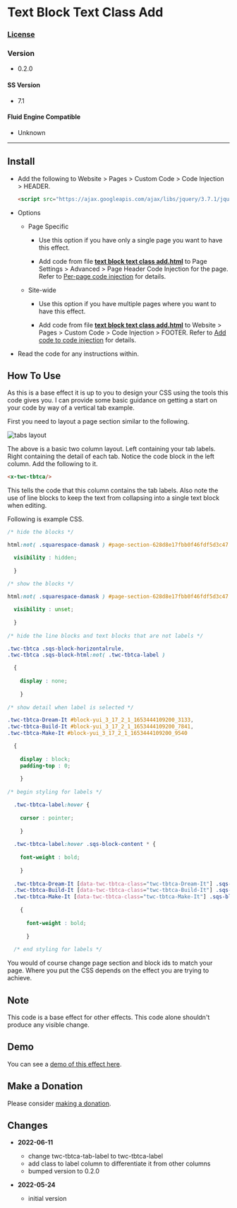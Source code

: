 # Text Block Text Class Add

### [License][99]

### Version

  * 0.2.0

#### SS Version

  * 7.1

#### Fluid Engine Compatible

  * Unknown

---

## Install

* Add the following to Website > Pages > Custom Code > Code Injection >
  HEADER.
  
  ```html
  <script src="https://ajax.googleapis.com/ajax/libs/jquery/3.7.1/jquery.min.js"></script>
  ```
  
* Options

  * Page Specific
  
    * Use this option if you have only a single page you want to have this
      effect.

    * Add code from file **[text block text class add.html][1]** to
      Page Settings > Advanced > Page Header Code Injection for the page. Refer
      to [Per-page code injection][2] for details.
      
  * Site-wide
  
    * Use this option if you have multiple pages where you want to have this
      effect.
      
    * Add code from file **[text block text class add.html][1]** to Website >
      Pages > Custom Code > Code Injection > FOOTER. Refer to [Add code to
      code injection][7] for details.
      
* Read the code for any instructions within.

## How To Use

As this is a base effect it is up to you to design your CSS using the tools
this code gives you. I can provide some basic guidance on getting a start on
your code by way of a vertical tab example.

First you need to layout a page section similar to the following.

![tabs layout](read%20me%20assets/tabs%20layout.png)

The above is a basic two column layout. Left containing your tab labels. Right
containing the detail of each tab. Notice the code block in the left column. Add
the following to it.

```html
<x-twc-tbtca/>
```

This tells the code that this column contains the tab labels. Also note the use
of line blocks to keep the text from collapsing into a single text block when
editing.

Following is example CSS.

```css
/* hide the blocks */

html:not( .squarespace-damask ) #page-section-628d8e17fbb0f46fdf5d3c47 .sqs-row > .sqs-col-12 > .sqs-row:first-child .sqs-block {

  visibility : hidden;
  
  }
  
/* show the blocks */

html:not( .squarespace-damask ) #page-section-628d8e17fbb0f46fdf5d3c47 .sqs-row > .sqs-col-12 > .sqs-row:first-child.twc-tbtca .sqs-block {

  visibility : unset;
  
  }
  
/* hide the line blocks and text blocks that are not labels */

.twc-tbtca .sqs-block-horizontalrule,
.twc-tbtca .sqs-block-html:not( .twc-tbtca-label )

  {
  
    display : none;
    
    }
    
/* show detail when label is selected */

.twc-tbtca-Dream-It #block-yui_3_17_2_1_1653444109200_3133,
.twc-tbtca-Build-It #block-yui_3_17_2_1_1653444109200_7841,
.twc-tbtca-Make-It #block-yui_3_17_2_1_1653444109200_9540

  {
  
    display : block;
    padding-top : 0;
    
    }
    
/* begin styling for labels */

  .twc-tbtca-label:hover {
  
    cursor : pointer;
    
    }
    
  .twc-tbtca-label:hover .sqs-block-content * {
  
    font-weight : bold;
    
    }
    
  .twc-tbtca-Dream-It [data-twc-tbtca-class="twc-tbtca-Dream-It"] .sqs-block-content *,
  .twc-tbtca-Build-It [data-twc-tbtca-class="twc-tbtca-Build-It"] .sqs-block-content *,
  .twc-tbtca-Make-It [data-twc-tbtca-class="twc-tbtca-Make-It"] .sqs-block-content *
  
    {
    
      font-weight : bold;
      
      }
      
  /* end styling for labels */
```

You would of course change page section and block ids to match your page. Where
you put the CSS depends on the effect you are trying to achieve.

## Note

This code is a base effect for other effects. This code alone shouldn't produce
any visible change.

## Demo

You can see a [demo of this effect here][3].

## Make a Donation

Please consider [making a donation][4].

## Changes

* **2022-06-11**

  * change twc-tbtca-tab-label to twc-tbtca-label
  * add class to label column to differentiate it from other columns
  * bumped version to 0.2.0
  
* **2022-05-24**

  * initial version

[99]: https://github.com/tomsWebConsulting/twcsl/blob/main/LICENSE.txt#L1
[1]: text%20block%20text%20class%20add.html#L1
[2]: https://support.squarespace.com/hc/en-us/articles/205815908-Using-code-injection#toc-per-page-code-injection
[7]: https://support.squarespace.com/hc/en-us/articles/205815908-Using-code-injection#toc-add-code-to-code-injection
[3]: https://toms-web-consulting-demos.squarespace.com/text-block-text-class-add?password=twcdemos
[4]: https://github.com/tomsWebConsulting/twcsl#make-a-donation

